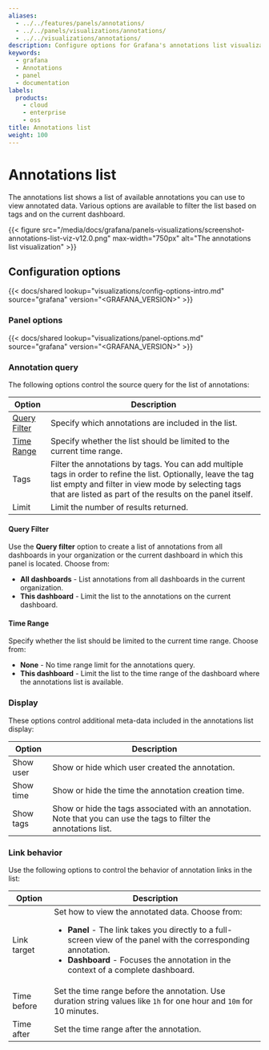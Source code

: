 ```yaml
---
aliases:
  - ../../features/panels/annotations/
  - ../../panels/visualizations/annotations/
  - ../../visualizations/annotations/
description: Configure options for Grafana's annotations list visualization
keywords:
  - grafana
  - Annotations
  - panel
  - documentation
labels:
  products:
    - cloud
    - enterprise
    - oss
title: Annotations list
weight: 100
---
```


# Annotations list

The annotations list shows a list of available annotations you can use to view annotated data. Various options are available to filter the list based on tags and on the current dashboard.

{{< figure src="/media/docs/grafana/panels-visualizations/screenshot-annotations-list-viz-v12.0.png" max-width="750px" alt="The annotations list visualization" >}}

## Configuration options

{{< docs/shared lookup="visualizations/config-options-intro.md" source="grafana" version="<GRAFANA_VERSION>" >}}

### Panel options

{{< docs/shared lookup="visualizations/panel-options.md" source="grafana" version="<GRAFANA_VERSION>" >}}

### Annotation query

The following options control the source query for the list of annotations:

<!-- prettier-ignore-start -->

| Option     | Description                                                                                               |
| ---------- | --------------------------------------------------------------------------------------------------------- |
| [Query Filter](#query-filter) | Specify which annotations are included in the list.  |
| [Time Range](#time-range) | Specify whether the list should be limited to the current time range. |
| Tags | Filter the annotations by tags. You can add multiple tags in order to refine the list. Optionally, leave the tag list empty and filter in view mode by selecting tags that are listed as part of the results on the panel itself. |
| Limit | Limit the number of results returned. |

<!-- prettier-ignore-end -->

#### Query Filter

Use the **Query filter** option to create a list of annotations from all dashboards in your organization or the current dashboard in which this panel is located.
Choose from:

- **All dashboards** - List annotations from all dashboards in the current organization.
- **This dashboard** - Limit the list to the annotations on the current dashboard.

#### Time Range

Specify whether the list should be limited to the current time range.
Choose from:

- **None** - No time range limit for the annotations query.
- **This dashboard** - Limit the list to the time range of the dashboard where the annotations list is available.

### Display

These options control additional meta-data included in the annotations list display:

<!-- prettier-ignore-start -->

| Option     | Description                                                                                               |
| ---------- | --------------------------------------------------------------------------------------------------------- |
| Show user | Show or hide which user created the annotation.  |
| Show time | Show or hide the time the annotation creation time. |
| Show tags | Show or hide the tags associated with an annotation. Note that you can use the tags to filter the annotations list. |

<!-- prettier-ignore-end -->

### Link behavior

Use the following options to control the behavior of annotation links in the list:

<!-- prettier-ignore-start -->

| Option     | Description                                                                                               |
| ---------- | --------------------------------------------------------------------------------------------------------- |
| Link target | Set how to view the annotated data. Choose from:<ul><li>**Panel** - The link takes you directly to a full-screen view of the panel with the corresponding annotation.</li><li>**Dashboard** - Focuses the annotation in the context of a complete dashboard.</li></ul> |
| Time before | Set the time range before the annotation. Use duration string values like `1h` for one hour and `10m` for 10 minutes. |
| Time after | Set the time range after the annotation. |

<!-- prettier-ignore-end -->
